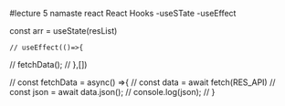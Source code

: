 #lecture 5 namaste react 
   React Hooks
   -useSTate
   -useEffect
   

const arr = useState(resList)















    // useEffect(()=>{
  //     fetchData();
  // },[])

  // const fetchData = async() =>{
  //     const data = await fetch(RES_API)
  //     const json = await data.json();
  //     console.log(json);
  // }